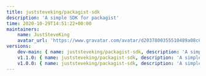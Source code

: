 ```yaml
---
title: juststeveking/packagist-sdk
description: 'A simple SDK for packagist'
time: 2020-10-29T14:51:22+00:00
maintainers:
    name: JustSteveKing
    avatar_url: 'https://www.gravatar.com/avatar/d2037800355510489a08c0057fec3e7e?d=identicon'
versions:
    dev-main: { name: juststeveking/packagist-sdk, description: 'A simple SDK for packagist', keywords: {  }, homepage: '', version: dev-main, version_normalized: dev-main, license: [MIT], authors: [{ name: 'Steve McDougall', email: juststevemcd@gmail.com, homepage: 'https://www.juststeveking.uk/', role: developer }], source: { type: git, url: 'https://github.com/JustSteveKing/packagist-api.git', reference: 871ba2ca5210a497d7e2f164c6ef341f881f021a }, dist: { type: zip, url: 'https://api.github.com/repos/JustSteveKing/packagist-api/zipball/871ba2ca5210a497d7e2f164c6ef341f881f021a', reference: 871ba2ca5210a497d7e2f164c6ef341f881f021a, shasum: '' }, type: library, support: { source: 'https://github.com/JustSteveKing/packagist-api/tree/v1.1.0', issues: 'https://github.com/JustSteveKing/packagist-api/issues' }, funding: [{ url: 'https://github.com/JustSteveKing', type: github }], time: '2020-10-30T12:19:26+00:00', autoload: { psr-4: { JustSteveKing\Packagist\SDK\: src/ } }, default-branch: true, require: { nyholm/psr7: ^1.3, php-di/php-di: 9999999-dev, symfony/http-client: 9999999-dev, php: ^7.4|^8.0, juststeveking/php-sdk: ^1.1.0 }, require-dev: { phpunit/phpunit: 9.5.x-dev, symfony/var-dumper: 9999999-dev } }
    v1.1.0: { name: juststeveking/packagist-sdk, description: 'A simple SDK for packagist', keywords: {  }, homepage: '', version: v1.1.0, version_normalized: 1.1.0.0, license: [MIT], authors: [{ name: 'Steve McDougall', email: juststevemcd@gmail.com, homepage: 'https://www.juststeveking.uk/', role: developer }], source: { type: git, url: 'https://github.com/JustSteveKing/packagist-api.git', reference: 871ba2ca5210a497d7e2f164c6ef341f881f021a }, dist: { type: zip, url: 'https://api.github.com/repos/JustSteveKing/packagist-api/zipball/871ba2ca5210a497d7e2f164c6ef341f881f021a', reference: 871ba2ca5210a497d7e2f164c6ef341f881f021a, shasum: '' }, type: library, support: { source: 'https://github.com/JustSteveKing/packagist-api/tree/v1.1.0', issues: 'https://github.com/JustSteveKing/packagist-api/issues' }, funding: [{ url: 'https://github.com/JustSteveKing', type: github }], time: '2020-10-30T12:19:26+00:00', autoload: { psr-4: { JustSteveKing\Packagist\SDK\: src/ } }, require: { php: ^7.4|^8.0, juststeveking/php-sdk: ^1.1.0, nyholm/psr7: ^1.3, php-di/php-di: 9999999-dev, symfony/http-client: 9999999-dev }, require-dev: { phpunit/phpunit: 9.5.x-dev, symfony/var-dumper: 9999999-dev } }
    v1.0.0: { name: juststeveking/packagist-sdk, description: 'A simple SDK for packagist', keywords: {  }, homepage: '', version: v1.0.0, version_normalized: 1.0.0.0, license: [MIT], authors: [{ name: 'Steve McDougall', email: juststevemcd@gmail.com, homepage: 'https://www.juststeveking.uk/', role: developer }], source: { type: git, url: 'https://github.com/JustSteveKing/packagist-api.git', reference: 11b4fae94f994d4761f8a3de1b0d1625f16764de }, dist: { type: zip, url: 'https://api.github.com/repos/JustSteveKing/packagist-api/zipball/11b4fae94f994d4761f8a3de1b0d1625f16764de', reference: 11b4fae94f994d4761f8a3de1b0d1625f16764de, shasum: '' }, type: library, support: { source: 'https://github.com/JustSteveKing/packagist-api/tree/v1.0.0', issues: 'https://github.com/JustSteveKing/packagist-api/issues' }, funding: [{ url: 'https://github.com/JustSteveKing', type: github }], time: '2020-10-29T14:54:08+00:00', autoload: { psr-4: { JustSteveKing\Packagist\SDK\: src/ } }, require: { juststeveking/php-sdk: ^1.0, nyholm/psr7: ^1.3, php-di/php-di: 9999999-dev, symfony/http-client: 9999999-dev }, require-dev: { phpunit/phpunit: 9.5.x-dev, symfony/var-dumper: 9999999-dev } }
---
```

